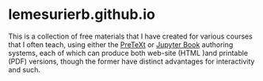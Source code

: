# lemesurierb.github.io
This is a collection of free materials that I have created for various courses that I often teach,
using either the [PreTeXt](https://pretextbook.org/) or [Jupyter Book](https://jupyterbook.org/)
authoring systems, each of which can produce both web-site (HTML )and printable (PDF) versions,
though the former have distinct advantages for interactivity and such.
